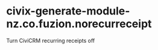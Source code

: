 civix-generate-module-nz.co.fuzion.norecurreceipt
=================================================

Turn CiviCRM recurring receipts off
